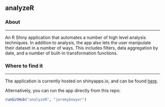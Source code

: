 ## analyzeR

### About
---
An R Shiny application that automates a number of high level analysis techniques. In addition to analysis, the app also lets the user manipulate their dataset in a number of ways. This includes filters, data aggregation by date, and a number of built-in transformation functions.

### Where to find it
---
The application is currently hosted on shinyapps.io, and can be found [here](https://jeremybowyer.shinyapps.io/Correlation_App/).

Alternatively, you can run the app directly from this repo:

``` r
runGitHub("analyzeR", "jeremybowyer")
```
